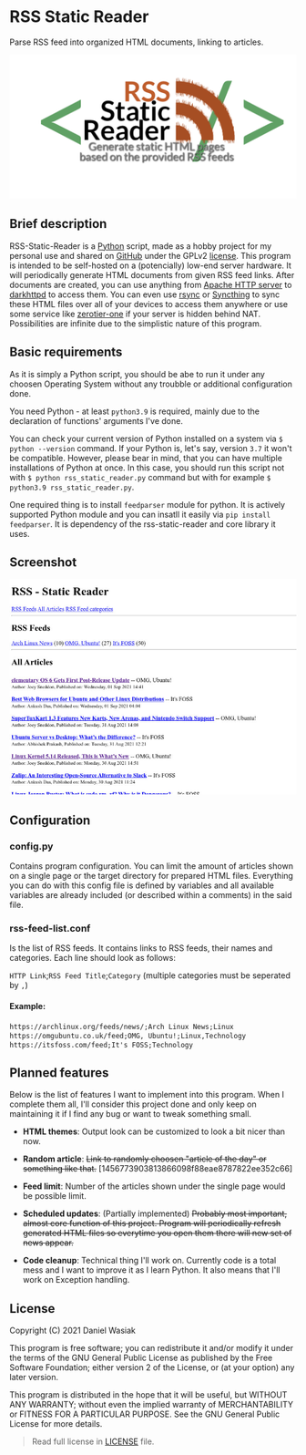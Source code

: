 # RSS Static Reader

Parse RSS feed into organized HTML documents, linking to articles.

![Github thumbnail image](github/thumbnail.png 'Parse RSS feed into organized HTML documents, linking to articles.')

## Brief description

RSS-Static-Reader is a [Python](https://python.org) script, made as a hobby project for my personal use and shared on [GitHub](https://github.com/flrque/rss-static-reader) under the GPLv2 [license](LICENSE). This program is intended to be self-hosted on a (potencially) low-end server hardware. It will periodically generate HTML documents from given RSS feed links. After documents are created, you can use anything from [Apache HTTP server](https://httpd.apache.org) to [darkhttpd](https://unix4lyfe.org/darkhttpd) to access them. You can even use [rsync](https://rsync.samba.org) or [Syncthing](https://syncthing.net/) to sync these HTML files over all of your devices to access them anywhere or use some service like [zerotier-one](https://zerotier.com/) if your server is hidden behind NAT.
Possibilities are infinite due to the simplistic nature of this program.

## Basic requirements

As it is simply a Python script, you should be abe to run it under any choosen Operating System without any troubble or additional configuration done.

You need Python - at least `python3.9` is required, mainly due to the declaration of functions' arguments I've done.

You can check your current version of Python installed on a system via `$ python --version` command.
If your Python is, let's say, version `3.7` it won't be compatible. However, please bear in mind, that you can have multiple installations of Python at once. In this case, you should run this script not with `$ python rss_static_reader.py` command but with for example `$ python3.9 rss_static_reader.py`.

One required thing is to install `feedparser` module for python. It is actively supported Python module and you can insatll it easily via `pip install feedparser`. It is dependency of the rss-static-reader and core library it uses.

## Screenshot

![Screenshot](github/screenshot-target-00.jpg 'Screenshot of the default theme.')

## Configuration

### config.py

Contains program configuration. You can limit the amount of articles shown on a single page or the target directory for prepared HTML files. Everything you can do with this config file is defined by variables and all available variables are already included (or described within a comments) in the said file.

### rss-feed-list.conf

Is the list of RSS feeds. It contains links to RSS feeds, their names and categories. Each line should look as follows:

`HTTP Link`;`RSS Feed Title`;`Category`
(multiple categories must be seperated by `,`)

#### Example:

```plain-text
https://archlinux.org/feeds/news/;Arch Linux News;Linux
https://omgubuntu.co.uk/feed;OMG, Ubuntu!;Linux,Technology
https://itsfoss.com/feed;It's FOSS;Technology
```

## Planned features

Below is the list of features I want to implement into this program. When I complete them all, I'll consider this project done and only keep on maintaining it if I find any bug or want to tweak something small.

- **HTML themes**:
Output look can be customized to look a bit nicer than now.

- **Random article**:
~~Link to randomly choosen "article of the day" or something like that.~~ [1456773903813866098f88eae8787822ee352c66]

- **Feed limit**:
Number of the articles shown under the single page would be possible limit.

- **Scheduled updates**:
(Partially implemented)
~~Probably most important, almost core function of this project. Program will periodically refresh generated HTML files so everytime you open them there will new set of news appear.~~

- **Code cleanup**: Technical thing I'll work on. Currently code is a total mess and I want to improve it as I learn Python. It also means that I'll work on Exception handling.

## License

Copyright (C) 2021  Daniel Wasiak

This program is free software; you can redistribute it and/or modify it under the terms of the GNU General Public License as published by the Free Software Foundation; either version 2 of the License, or (at your option) any later version.

This program is distributed in the hope that it will be useful, but WITHOUT ANY WARRANTY; without even the implied warranty of MERCHANTABILITY or FITNESS FOR A PARTICULAR PURPOSE.  See the GNU General Public License for more details.

>Read full license in [LICENSE](LICENSE) file.
